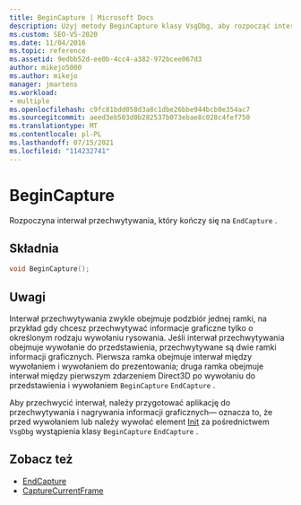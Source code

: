 ```yaml
---
title: BeginCapture | Microsoft Docs
description: Użyj metody BeginCapture klasy VsgDbg, aby rozpocząć interwał przechwytywania, który zakończy się na EndCapture.
ms.custom: SEO-VS-2020
ms.date: 11/04/2016
ms.topic: reference
ms.assetid: 9edbb52d-ee0b-4cc4-a382-972bcee067d3
author: mikejo5000
ms.author: mikejo
manager: jmartens
ms.workload:
- multiple
ms.openlocfilehash: c9fc81bdd058d3a8c1dbe26bbe944bcb0e354ac7
ms.sourcegitcommit: aeed3eb503d0b282537b073ebae8c028c4fef750
ms.translationtype: MT
ms.contentlocale: pl-PL
ms.lasthandoff: 07/15/2021
ms.locfileid: "114232741"
---
```

# <a name="begincapture"></a>BeginCapture
Rozpoczyna interwał przechwytywania, który kończy się na `EndCapture` .

## <a name="syntax"></a>Składnia

```C++
void BeginCapture();
```

## <a name="remarks"></a>Uwagi
 Interwał przechwytywania zwykle obejmuje podzbiór jednej ramki, na przykład gdy chcesz przechwytywać informacje graficzne tylko o określonym rodzaju wywołaniu rysowania. Jeśli interwał przechwytywania obejmuje wywołanie do przedstawienia, przechwytywane są dwie ramki informacji graficznych. Pierwsza ramka obejmuje interwał między wywołaniem i wywołaniem do prezentowania; druga ramka obejmuje interwał między pierwszym zdarzeniem Direct3D po wywołaniu do przedstawienia i wywołaniem `BeginCapture` `EndCapture` .

 Aby przechwycić interwał, należy przygotować aplikację do przechwytywania i nagrywania informacji graficznych— oznacza to, że przed wywołaniem lub należy wywołać element [Init](init.md) za pośrednictwem `VsgDbg` wystąpienia klasy `BeginCapture` `EndCapture` .

## <a name="see-also"></a>Zobacz też
- [EndCapture](endcapture.md)
- [CaptureCurrentFrame](capturecurrentframe.md)